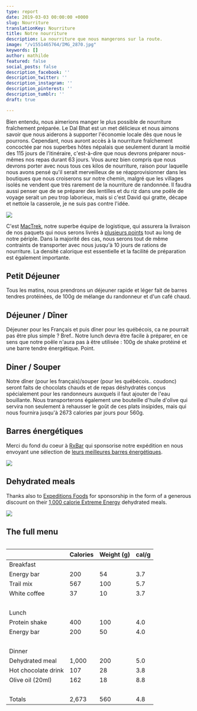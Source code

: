 ```yaml
---
type: report
date: 2019-03-03 00:00:00 +0000
slug: Nourriture
translationKey: Nourriture
title: Notre nourriture
description: La nourriture que nous mangerons sur la route.
image: "/v1551465764/IMG_2870.jpg"
keywords: []
author: mathilde
featured: false
social_posts: false
description_facebook: ''
description_twitter: ''
description_instagram: ''
description_pinterest: ''
description_tumblr: ''
draft: true

---
```

Bien entendu, nous aimerions manger le plus possible de nourriture fraîchement préparée. Le Dal Bhat est un met délicieux et nous aimons savoir que nous aiderons à supporter l'économie locale dès que nous le pourrons. Cependant, nous auront accès à la nourriture fraîchement concoctée par nos superbes hôtes népalais que seulement durant la moitié des 115 jours de l'itinéraire, c'est-à-dire que nous devrons préparer nous-mêmes nos repas durant 63 jours. Vous aurez bien compris que nous devrons porter avec nous tous ces kilos de nourriture, raison pour laquelle nous avons pensé qu'il serait merveilleux de se réapprovisionner dans les boutiques que nous croiserons sur notre chemin, malgré que les villages isolés ne vendent que très rarement de la nourriture de randonnée. Il faudra aussi penser que de se préparer des lentilles et du riz dans une poêle de voyage serait un peu trop laborieux, mais si c'est David qui gratte, décape et nettoie la casserole, je ne suis pas contre l'idée. 

![](https://res.cloudinary.com/wildernessprime/image/upload/w_800,dpr_auto/v1551710343/IMG_2289.jpg)

C'est [MacTrek](http://www.mactreks.com/), notre superbe équipe de logistique, qui assurera la livraison de nos paquets qui nous serons livrés à [plusieurs points](/expeditions/great-himalaya-trail/itinerary-resupply/) tout au long de notre périple. Dans la majorité des cas, nous serons tout de même contraints de transporter avec nous jusqu'à 10 jours de rations de nourriture. La densité calorique est essentielle et la facilité de préparation est également importante.

## Petit Déjeuner

Tous les matins, nous prendrons un déjeuner rapide et léger fait de barres tendres protéinées, de 100g de mélange du randonneur et d'un café chaud. 

## Déjeuner / Dîner

Déjeuner pour les Français et puis dîner pour les québécois, ca ne pourrait pas être plus simple ? Bref.. Notre lunch devra être facile à préparer, en ce sens que notre poêle n'aura pas à être utilisée : 100g de shake protéiné et une barre tendre énergétique. Point.

## Diner / Souper

Notre dîner (pour les français)/souper (pour les québécois.. coudonc) seront faits de chocolats chauds et de repas déshydratés conçus spécialement pour les randonneurs auxquels il faut ajouter de l'eau bouillante. Nous transporterons également une bouteille d'huile d'olive qui servira non seulement à rehausser le goût de ces plats insipides, mais qui nous fournira jusqu'à 2673 calories par jours pour 560g.

## Barres énergétiques

Merci du fond du coeur à [RxBar](https://www.rxbar.com/) qui sponsorise notre expédition en nous envoyant une sélection de [leurs meilleures barres énergétiques](https://www.rxbar.com/shop/rxbar.html/). 

![](https://res.cloudinary.com/wildernessprime/image/upload/w_800,dpr_auto/v1551711153/bs12thumbnail_1.jpg)

## Dehydrated meals

Thanks also to [Expeditions Foods](https://expeditionfoods.com/) for sponsorship in the form of a generous discount on their [1,000 calorie Extreme Energy](https://expeditionfoods.com/collections/1000kcal) dehydrated meals.

![](https://res.cloudinary.com/wildernessprime/image/upload/w_800,dpr_auto/v1551711026/spaghettibolognaise_1000_v4__orange_1000x1000.jpg)

## The full menu

<div style="width:100%; overflow:auto;">
<table class="tableizer-table">
<thead><tr class="tableizer-firstrow"><th></th><th>Calories</th><th>Weight (g)</th><th>cal/g</th></tr></thead><tbody>
<tr><td>Breakfast</td><td> </td><td> </td><td> </td></tr>
<tr><td>Energy bar</td><td>200</td><td>54</td><td>3.7</td></tr>
<tr><td>Trail mix</td><td>567</td><td>100</td><td>5.7</td></tr>
<tr><td>White coffee</td><td>37</td><td>10</td><td>3.7</td></tr>
<tr><td> </td><td> </td><td> </td><td> </td></tr>
<tr><td>Lunch</td><td> </td><td> </td><td> </td></tr>
<tr><td>Protein shake</td><td>400</td><td>100</td><td>4.0</td></tr>
<tr><td>Energy bar</td><td>200</td><td>50</td><td>4.0</td></tr>
<tr><td> </td><td> </td><td> </td><td> </td></tr>
<tr><td>Dinner</td><td> </td><td> </td><td> </td></tr>
<tr><td>Dehydrated meal</td><td>1,000</td><td>200</td><td>5.0</td></tr>
<tr><td>Hot chocolate drink</td><td>107</td><td>28</td><td>3.8</td></tr>
<tr><td>Olive oil (20ml)</td><td>162</td><td>18</td><td>8.8</td></tr>
<tr><td> </td><td> </td><td> </td><td> </td></tr>
<tr><td>Totals</td><td>2,673</td><td>560</td><td>4.8</td></tr>
</tbody></table>
</div>